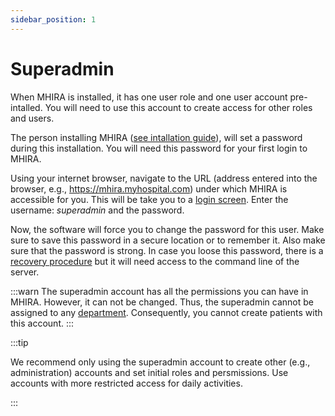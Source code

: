 ```yaml
---
sidebar_position: 1
---
```


# Superadmin

When MHIRA is installed, it has one user role and one user account pre-intalled.
You will need to use this account to create access for other roles and users. 

The person installing MHIRA ([see intallation guide](https://mhira-project.github.io/documentation/docs/category/installation-guide)), will set a password during this installation. You will need this password for your first login to MHIRA.

Using your internet browser, navigate to the URL (address entered into the browser, e.g., https://mhira.myhospital.com) under which MHIRA is accessible for you.
This will be take you to a [login screen](https://mhira-project.github.io/documentation/docs/user-manual/access).
Enter the username: *superadmin* and the password. 

Now, the software will force you to change the password for this user. 
Make sure to save this password in a secure location or to remember it. 
Also make sure that the password is strong.
In case you loose this password, there is a [recovery procedure](https://mhira-project.github.io/documentation/docs/installation-guide/admin-password-reset) but it will need access to the command line of the server. 

:::warn
The superadmin account has all the permissions you can have in MHIRA. 
However, it can not be changed. 
Thus, the superadmin cannot be assigned to any [department](https://mhira-project.github.io/documentation/docs/guide-for-admins/departments). Consequently, you cannot create patients with this account. 
:::

:::tip

We recommend only using the superadmin account to create other (e.g., administration) accounts and set initial roles and persmissions. 
Use accounts with more restricted access for daily activities.

:::


